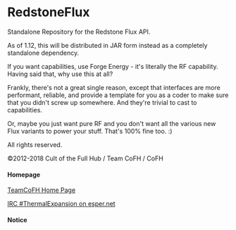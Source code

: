# RedstoneFlux
Standalone Repository for the Redstone Flux API.

As of 1.12, this will be distributed in JAR form instead as a completely standalone dependency.

If you want capabilities, use Forge Energy - it's literally the RF capability. Having said that, why use this at all?

Frankly, there's not a great single reason, except that interfaces are more performant, reliable, and provide a template for you as a coder to make sure that you didn't screw up somewhere. And they're trivial to cast to capabilities.

Or, maybe you just want pure RF and you don't want all the various new <Whatever> Flux variants to power your stuff. That's 100% fine too. :)

All rights reserved.

©2012-2018 Cult of the Full Hub / Team CoFH / CoFH

#### Homepage

[TeamCoFH Home Page](http://teamcofh.com/)

[IRC #ThermalExpansion on esper.net](http://webchat.esper.net/?nick=ThermalWiki....&channels=ThermalExpansion)

#### Notice